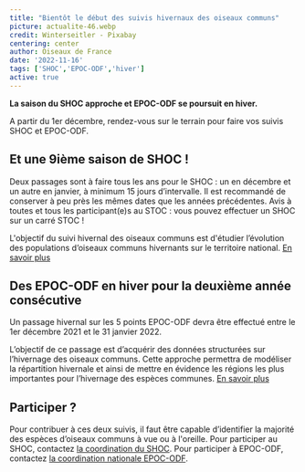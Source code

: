 ```yaml
---
title: "Bientôt le début des suivis hivernaux des oiseaux communs"
picture: actualite-46.webp
credit: Winterseitler - Pixabay
centering: center
author: Oiseaux de France
date: '2022-11-16'
tags: ['SHOC','EPOC-ODF','hiver']
active: true
---
```


**La saison du SHOC approche et EPOC-ODF se poursuit en hiver.**

A partir du 1er décembre, rendez-vous sur le terrain pour faire vos suivis SHOC et EPOC-ODF.

## Et une 9ième saison de SHOC !
Deux passages sont à faire tous les ans pour le SHOC : un en décembre et un autre en janvier, à minimum 15 jours d’intervalle. Il est recommandé de conserver à peu près les mêmes dates que les années précédentes.
Avis à toutes et tous les participant(e)s au STOC : vous pouvez effectuer un SHOC sur un carré STOC !

L'objectif du suivi hivernal des oiseaux communs est d'étudier l’évolution des populations d’oiseaux communs hivernants sur le territoire national. [En savoir plus](https://www.oiseauxdefrance.org/get-involved/shoc)
## Des EPOC-ODF en hiver pour la deuxième année consécutive
Un passage hivernal sur les 5 points EPOC-ODF devra être effectué entre le 1er décembre 2021 et le 31 janvier 2022.

L’objectif de ce passage est d’acquérir des données structurées sur l’hivernage des oiseaux communs. Cette approche permettra de modéliser la répartition hivernale et ainsi de mettre en évidence les régions les plus importantes pour l’hivernage des espèces communes.
[En savoir plus](https://www.oiseauxdefrance.org/news/actualite-6)

## Participer ?
Pour contribuer à ces deux suivis, il faut être capable d’identifier la majorité des espèces d’oiseaux communs à vue ou à l'oreille.
Pour participer au SHOC, contactez [la coordination du SHOC](mailto:shoc@mnhn.fr).
Pour participer à EPOC-ODF, contactez [la coordination nationale EPOC-ODF](mailto:oiseauxdefrance@lpo.fr). 